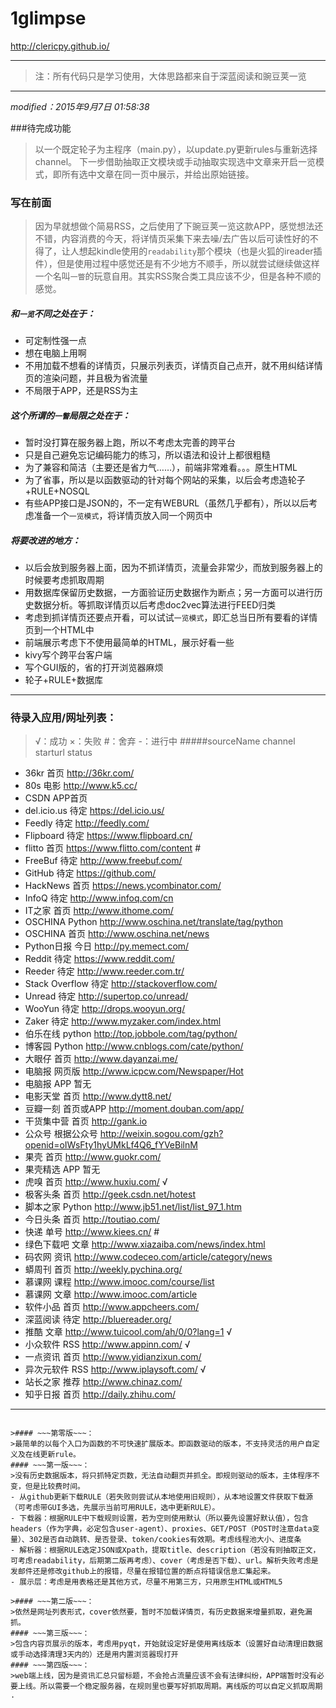 ﻿# 1glimpse
http://clericpy.github.io/

---


>注：所有代码只是学习使用，大体思路都来自于深蓝阅读和豌豆荚一览

---

*modified：2015年9月7日 01:58:38*

###待完成功能
>以一个既定轮子为主程序（main.py），以update.py更新rules与重新选择channel。
下一步借助抽取正文模块或手动抽取实现选中文章来开启一览模式，即所有选中文章在同一页中展示，并给出原始链接。


### 写在前面
>因为早就想做个简易RSS，之后使用了下豌豆荚一览这款APP，感觉想法还不错，内容消费的今天，将详情页采集下来去噪/去广告以后可读性好的不得了，让人想起kindle使用的`readability`那个模块（也是火狐的ireader插件），但是使用过程中感觉还是有不少地方不顺手，所以就尝试继续做这样一个名叫`一瞥`的玩意自用。其实RSS聚合类工具应该不少，但是各种不顺的感觉。

##### 和`一览`不同之处在于：
* 可定制性强一点
* 想在电脑上用啊
* 不用加载不想看的详情页，只展示列表页，详情页自己点开，就不用纠结详情页的渲染问题，并且极为省流量
* 不局限于APP，还是RSS为主

##### 这个所谓的`一瞥`局限之处在于：
* 暂时没打算在服务器上跑，所以不考虑太完善的跨平台
* 只是自己避免忘记编码能力的练习，所以语法和设计上都很粗糙
* 为了兼容和简洁（主要还是省力气……），前端非常难看。。。原生HTML
* 为了省事，所以是以函数驱动的针对每个网站的采集，以后会考虑造轮子+RULE+NOSQL
* 有些APP接口是JSON的，不一定有WEBURL（虽然几乎都有），所以以后考虑准备一个`一览模式`，将详情页放入同一个网页中

##### 将要改进的地方：
* 以后会放到服务器上面，因为不抓详情页，流量会非常少，而放到服务器上的时候要考虑抓取周期
* 用数据库保留历史数据，一方面验证历史数据作为断点；另一方面可以进行历史数据分析。等抓取详情页以后考虑doc2vec算法进行FEED归类
* 考虑到抓详情页还要点开看，可以试试`一览模式`，即汇总当日所有要看的详情页到一个HTML中
* 前端展示考虑下不使用最简单的HTML，展示好看一些
* kivy写个跨平台客户端
* 写个GUI版的，省的打开浏览器麻烦
* 轮子+RULE+数据库

------

### 待录入应用/网址列表：
> √：成功 ×：失败 #：舍弃 -：进行中
#####sourceName  channel starturl    status
- 36kr    首页  http://36kr.com/    
- 80s 电影  http://www.k5.cc/   
- CSDN    APP首页       
- del.icio.us 待定  https://del.icio.us/    
- Feedly  待定  http://feedly.com/  
- Flipboard   待定  https://www.flipboard.cn/   
- flitto  首页  https://www.flitto.com/content  #
- FreeBuf 待定  http://www.freebuf.com/ 
- GitHub  待定  https://github.com/ 
- HackNews    首页  https://news.ycombinator.com/   
- InfoQ   待定  http://www.infoq.com/cn 
- IT之家    首页  http://www.ithome.com/  
- OSCHINA Python  http://www.oschina.net/translate/tag/python     
- OSCHINA 首页  http://www.oschina.net/news     
- Python日报    今日  http://py.memect.com/   
- Reddit  待定  https://www.reddit.com/ 
- Reeder  待定  http://www.reeder.com.tr/   
- Stack Overflow  待定  http://stackoverflow.com/   
- Unread  待定  http://supertop.co/unread/  
- WooYun  待定  http://drops.wooyun.org/    
- Zaker   待定  http://www.myzaker.com/index.html   
- 伯乐在线    python  http://top.jobbole.com/tag/python/  
- 博客园 Python  http://www.cnblogs.com/cate/python/     
- 大眼仔 首页  http://www.dayanzai.me/     
- 电脑报 网页版 http://www.icpcw.com/Newspaper/Hot  
- 电脑报 APP 暂无  
- 电影天堂    首页  http://www.dytt8.net/   
- 豆瓣一刻    首页或APP  http://moment.douban.com/app/   
- 干货集中营   首页  http://gank.io  
- 公众号 根据公众号   http://weixin.sogou.com/gzh?openid=oIWsFty1hyUMkLf4Q6_fYVeBilnM 
- 果壳  首页  http://www.guokr.com/   
- 果壳精选    APP 暂无  
- 虎嗅  首页  http://www.huxiu.com/   √
- 极客头条    首页  http://geek.csdn.net/hotest 
- 脚本之家    Python  http://www.jb51.net/list/list_97_1.htm  
- 今日头条    首页  http://toutiao.com/     
- 快递  单号  http://www.kiees.cn/    #
- 绿色下载吧   文章  http://www.xiazaiba.com/news/index.html 
- 码农网 资讯  http://www.codeceo.com/article/category/news    
- 蟒周刊 首页  http://weekly.pychina.org/      
- 慕课网 课程  http://www.imooc.com/course/list    
- 慕课网 文章  http://www.imooc.com/article    
- 软件小品    首页  http://www.appcheers.com/   
- 深蓝阅读    待定  http://bluereader.org/  
- 推酷  文章  http://www.tuicool.com/ah/0/0?lang=1    √
- 小众软件    RSS http://www.appinn.com/  √
- 一点资讯    首页  http://www.yidianzixun.com/     
- 异次元软件   RSS http://www.iplaysoft.com/   √
- 站长之家    推荐  http://www.chinaz.com/  
- 知乎日报    首页  http://daily.zhihu.com/     

   


-----------

~~~过期笔记~~~：

>#### ~~~第零版~~~：
>最简单的以每个入口为函数的不可快速扩展版本。即函数驱动的版本，不支持灵活的用户自定义及在线更新rule。
#### ~~~第一版~~~：
>没有历史数据版本，将只抓特定页数，无法自动翻页并抓全。即规则驱动的版本，主体程序不变，但是比较费时间。
- 从github更新下载RULE（若失败则尝试从本地使用旧规则），从本地设置文件获取下载源（可考虑带GUI多选，先展示当前可用RULE，选中更新RULE）。
- 下载器：根据RULE中下载规则设置，若为空则使用默认（所以要先设置好默认值），包含headers（作为字典，必定包含user-agent）、proxies、GET/POST（POST时注意data变量）、302是否自动跳转、是否登录、token/cookies有效期。考虑线程池大小、进度条
- 解析器：根据RULE选定JSON或Xpath，提取title、description（若没有则抽取正文，可考虑readability，后期第二版再考虑）、cover（考虑是否下载）、url。解析失败考虑是发邮件还是修改github上的报错，尽量在报错位置的断点将错误信息汇集起来。
- 展示层：考虑是用表格还是其他方式，尽量不用第三方，只用原生HTML或HTML5

>#### ~~~第二版~~~：
>依然是网址列表形式，cover依然要，暂时不加载详情页，有历史数据来增量抓取，避免漏抓。
#### ~~~第三版~~~：
>包含内容页展示的版本，考虑用pyqt，开始就设定好是使用离线版本（设置好自动清理旧数据或手动选择清理3天内的）还是用内置浏览器现打开
#### ~~~第四版~~~：
>web端上线，因为是资讯汇总只留标题，不会抢占流量应该不会有法律纠纷，APP端暂时没有必要上线。所以需要一个稳定服务器，在规则里也要写好抓取周期。离线版的可以自定义抓取周期
.